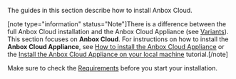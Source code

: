 The guides in this section describe how to install Anbox Cloud.

[note type="information" status="Note"]There is a difference between the full Anbox Cloud installation and the Anbox Cloud Appliance (see [Variants](https://discourse.ubuntu.com/t/anbox-cloud-overview/17802#variants)). This section focuses on **Anbox Cloud**. For instructions on how to install the **Anbox Cloud Appliance**, see [How to install the Anbox Cloud Appliance](tbd) or the [Install the Anbox Cloud Appliance on your local machine](https://discourse.ubuntu.com/t/install-appliance/22681) tutorial.[/note]

Make sure to check the [Requirements](https://discourse.ubuntu.com/t/installation-requirements/17734) before you start your installation.
